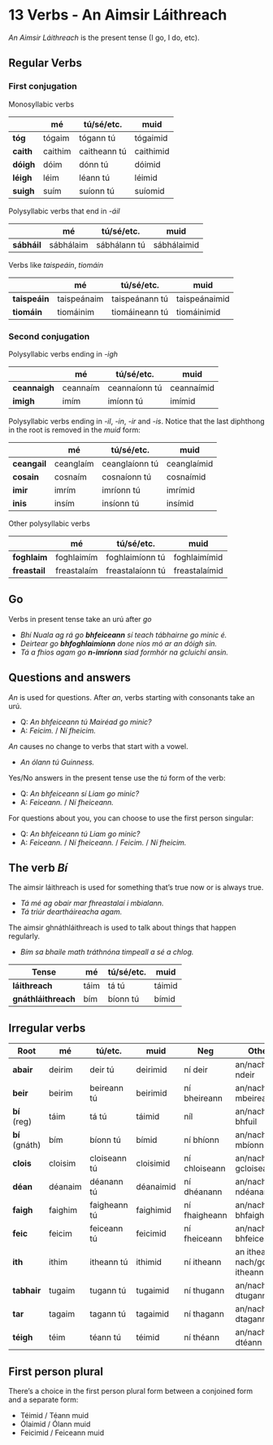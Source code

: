 # 13 Verbs - An Aimsir Láithreach


_An Aimsir Láithreach_ is the present tense (I go, I do, etc).


## Regular Verbs


### First conjugation

Monosyllabic verbs

|           | mé      | tú/sé/etc.   | muid      |
| --------- | ------- | ------------ | --------- |
| **tóg**   | tógaim  | tógann tú    | tógaimid  |
| **caith** | caithim | caitheann tú | caithimid |
| **dóigh** | dóim    | dónn tú      | dóimid    |
| **léigh** | léim    | léann tú     | léimid    |
| **suigh** | suím    | suíonn tú    | suíomid   |

Polysyllabic verbs that end in _-áil_

|             | mé        | tú/sé/etc.   | muid        |
| ----------- | --------- | ------------ | ----------- |
| **sábháil** | sábhálaim | sábhálann tú | sábhálaimid |

Verbs like _taispeáin_, _tiomáin_

|               | mé          | tú/sé/etc.     | muid          |
| ------------- | ----------- | -------------- | ------------- |
| **taispeáin** | taispeánaim | taispeánann tú | taispeánaimid |
| **tiomáin**   | tiomáinim   | tiomáineann tú | tiomáinimid   |


### Second conjugation

Polysyllabic verbs ending in _-igh_

|               | mé       | tú/sé/etc.    | muid       |
| ------------- | -------- | ------------- | ---------- |
| **ceannaigh** | ceannaím | ceannaíonn tú | ceannaímid |
| **imigh**     | imím     | imíonn tú     | imímid     |

Polysyllabic verbs ending in _-il_, _-in_, _-ir_ and _-is_.
Notice that the last diphthong in the root is removed in the _muid_ form:

|              | mé        | tú/sé/etc.     | muid        |
| ------------ | --------- | -------------- | ----------- |
| **ceangail** | ceanglaím | ceanglaíonn tú | ceanglaímid |
| **cosain**   | cosnaím   | cosnaíonn tú   | cosnaímid   |
| **imir**     | imrím     | imríonn tú     | imrímid     |
| **inis**     | insím     | insíonn tú     | insímid     |

Other polysyllabic verbs

|               | mé          | tú/sé/etc.       | muid          |
| ------------- | ----------- | ---------------- | ------------- |
| **foghlaim**  | foghlaimím  | foghlaimíonn tú  | foghlaimímid  |
| **freastail** | freastalaím | freastalaíonn tú | freastalaímid |


## Go

Verbs in present tense take an urú after _go_

* _Bhí Nuala ag rá go **bhfeiceann** sí teach tábhairne go minic é._
* _Deirtear go **bhfoghlaimíonn** done níos mó ar an dóigh sin._
* _Tá a fhios agam go **n-imríonn** siad formhór na gcluichí ansin._


## Questions and answers

_An_ is used for questions. After _an_, verbs starting with consonants take an urú.

* Q: _An bhfeiceann tú Mairéad go minic?_
* A: _Feicim._ / _Ní fheicim._

_An_ causes no change to verbs that start with a vowel.

* _An ólann tú Guinness._

Yes/No answers in the present tense use the _tú_ form of the verb:

* Q: _An bhfeiceann sí Liam go minic?_
* A: _Feiceann._ / _Ní fheiceann._

For questions about you, you can choose to use the first person singular:

* Q: _An bhfeiceann tú Liam go minic?_
* A: _Feiceann._ / _Ní fheiceann._ / _Feicim._ / _Ní fheicim._


## The verb _Bí_

The aimsir láithreach is used for something that’s true now or is always true.

* _Tá mé ag obair mar fhreastalaí i mbialann._
* _Tá triúr deartháireacha agam._

The aimsir ghnáthláithreach is used to talk about things that happen regularly.

* _Bím sa bhaile math tráthnóna timpeall a sé a chlog._

| Tense               | mé   | tú/sé/etc. | muid   |
| ------------------- | ---- | ---------- | ------ |
| **láithreach**      | táim | tá tú      | táimid |
| **gnáthláithreach** | bím  | bíonn tú   | bímid  |


## Irregular verbs

| Root           | mé      | tú/etc.      | muid      | Neg           | Other                             |
| -------------- | ------- | ------------ | --------- | ------------- | --------------------------------- |
| **abair**      | deirim  | deir tú      | deirimid  | ní deir       | an/nach/go ndeir                  |
| **beir**       | beirim  | beireann tú  | beirimid  | ní bheireann  | an/nach/go mbeireann              |
| **bí** (reg)   | táim    | tá tú        | táimid    | níl           | an/nach/go bhfuil                 |
| **bí** (gnáth) | bím     | bíonn tú     | bímid     | ní bhíonn     | an/nach/go mbíonn                 |
| **clois**      | cloisim | cloiseann tú | cloisimid | ní chloiseann | an/nach/go gcloiseann             |
| **déan**       | déanaim | déanann tú   | déanaimid | ní dhéanann   | an/nach/go ndéanann               |
| **faigh**      | faighim | faigheann tú | faighimid | ní fhaigheann | an/nach/go bhfaigheann            |
| **feic**       | feicim  | feiceann tú  | feicimid  | ní fheiceann  | an/nach/go bhfeiceann             |
| **ith**        | ithim   | itheann tú   | ithimid   | ní itheann    | an itheann<br />nach/go n-itheann |
| **tabhair**    | tugaim  | tugann tú    | tugaimid  | ní thugann    | an/nach/go dtugann                |
| **tar**        | tagaim  | tagann tú    | tagaimid  | ní thagann    | an/nach/go dtagann                |
| **téigh**      | téim    | téann tú     | téimid    | ní théann     | an/nach/go dtéann                 |


## First person plural

There’s a choice in the first person plural form between a conjoined form and a separate form:
* Téimid   / Téann muid
* Ólaimid  / Ólann muid
* Feicimid / Feiceann muid